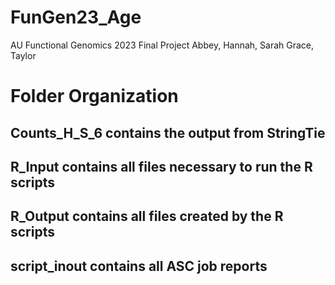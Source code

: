 # FunGen23_Age
AU Functional Genomics 2023 Final Project
Abbey, Hannah, Sarah Grace, Taylor

# Folder Organization

## Counts_H_S_6 contains the output from StringTie

## R_Input contains all files necessary to run the R scripts

## R_Output contains all files created by the R scripts

## script_inout contains all ASC job reports

